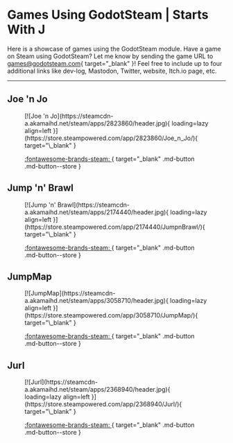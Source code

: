 # Games Using GodotSteam | Starts With J

Here is a showcase of games using the GodotSteam module. Have a game on Steam using GodotSteam? Let me know by sending the game URL to [games@godotsteam.com](mailto:games@godotsteam.com){ target="\_blank" }!  Feel free to include up to four additional links like dev-log, Mastodon, Twitter, website, Itch.io page, etc.

---

<div id="games" markdown>

## Joe 'n Jo
<figure class="game" markdown>
[![Joe 'n Jo](https://steamcdn-a.akamaihd.net/steam/apps/2823860/header.jpg){ loading=lazy align=left }](https://store.steampowered.com/app/2823860/Joe_n_Jo/){ target="\_blank" }

[ :fontawesome-brands-steam: ](https://store.steampowered.com/app/2823860/Joe_n_Jo/){ target="\_blank" .md-button .md-button--store }
</figure>

## Jump 'n' Brawl
<figure class="game" markdown>
[![Jump 'n' Brawl](https://steamcdn-a.akamaihd.net/steam/apps/2174440/header.jpg){ loading=lazy align=left }](https://store.steampowered.com/app/2174440/JumpnBrawl/){ target="\_blank" }

[ :fontawesome-brands-steam: ](https://store.steampowered.com/app/2174440/JumpnBrawl/){ target="\_blank" .md-button .md-button--store }
</figure>

## JumpMap
<figure class="game" markdown>
[![JumpMap](https://steamcdn-a.akamaihd.net/steam/apps/3058710/header.jpg){ loading=lazy align=left }](https://store.steampowered.com/app/3058710/JumpMap/){ target="\_blank" }

[ :fontawesome-brands-steam: ](https://store.steampowered.com/app/3058710/JumpMap/){ target="\_blank" .md-button .md-button--store }
</figure>

## Jurl
<figure class="game" markdown>
[![Jurl](https://steamcdn-a.akamaihd.net/steam/apps/2368940/header.jpg){ loading=lazy align=left }](https://store.steampowered.com/app/2368940/Jurl/){ target="\_blank" }

[ :fontawesome-brands-steam: ](https://store.steampowered.com/app/2368940/Jurl/){ target="\_blank" .md-button .md-button--store }
</figure>

</div>